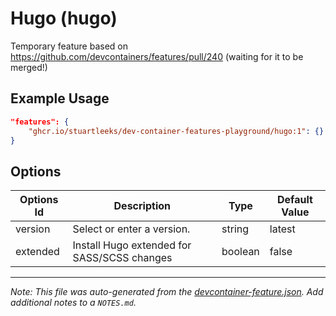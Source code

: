 
# Hugo (hugo)

Temporary feature based on https://github.com/devcontainers/features/pull/240 (waiting for it to be merged!)

## Example Usage

```json
"features": {
    "ghcr.io/stuartleeks/dev-container-features-playground/hugo:1": {}
}
```

## Options

| Options Id | Description | Type | Default Value |
|-----|-----|-----|-----|
| version | Select or enter a version. | string | latest |
| extended | Install Hugo extended for SASS/SCSS changes | boolean | false |



---

_Note: This file was auto-generated from the [devcontainer-feature.json](https://github.com/stuartleeks/dev-container-features-playground/blob/main/src/hugo/devcontainer-feature.json).  Add additional notes to a `NOTES.md`._
